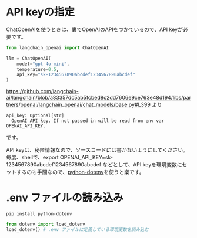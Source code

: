 # API keyの指定

ChatOpenAIを使うときは、裏でOpenAIのAPIをつかているので、API keyが必要です。
```python
from langchain_openai import ChatOpenAI

llm = ChatOpenAI(
    model="gpt-4o-mini",
    temperature=0.5,
    api_key="sk-1234567890abcdef1234567890abcdef"
)
```

https://github.com/langchain-ai/langchain/blob/a83357dc5ab5fcbed8c2dd7606e9ce763e48d194/libs/partners/openai/langchain_openai/chat_models/base.py#L399 より
```
api_key: Optional[str]
  OpenAI API key. If not passed in will be read from env var OPENAI_API_KEY.
```
です。

API keyは、秘匿情報なので、ソースコードには書かないようにしてください。
毎度、shellで、export OPENAI_API_KEY=sk-1234567890abcdef1234567890abcdef などとして、API keyを環境変数にセットするのも手間なので、[python-dotenv](https://pypi.org/project/python-dotenv/)を使うと楽です。

# .env ファイルの読み込み
```shell
pip install python-dotenv
```

```python
from dotenv import load_dotenv
load_dotenv() # .env ファイルに定義している環境変数を読み込む
```
